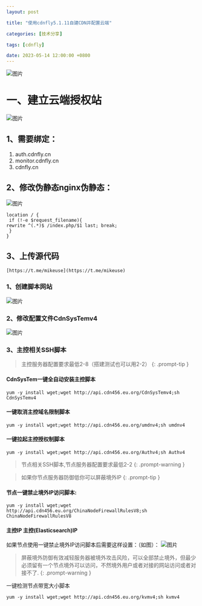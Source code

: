 ```yaml
---
layout: post

title: "使用cdnfly5.1.11自建CDN并配置云端"

categories: [技术分享]

tags: [cdnfly]

date: 2023-05-14 12:00:00 +0800
---
```


![图片](https://img.5205230.xyz/file/327de7685fc1a6762d447.png)

# 一、建立云端授权站

![图片](https://img.5205230.xyz/file/28281860775471c584856.png)

## 1、需要绑定：

1. auth.cdnfly.cn
2. monitor.cdnfly.cn
3. cdnfly.cn

## 2、修改伪静态nginx伪静态：

![图片](https://img.5205230.xyz/file/ec278b4b43ee62a74ab4c.png)

```
location / {  
 if (!-e $request_filename){ 
rewrite ^(.*)$ /index.php/$1 last; break;  
 }
}
```

## 3、上传源代码

```
[https://t.me/mikeuse](https://t.me/mikeuse)

```

### 1、创建脚本网站

![图片](https://img.5205230.xyz/file/821e66c1816bff8080749.png)

### 2、修改配置文件CdnSysTemv4

![图片](https://img.5205230.xyz/file/c4b25edefe4d2dbcdcc22.png)

### 3、主控相关SSH脚本

> 主控服务器配置要求最低2-8（搭建测试也可以用2-2）
{: .prompt-tip }

#### CdnSysTem一键全自动安装主控脚本

```
yum -y install wget;wget http://api.cdn456.eu.org/CdnSysTemv4;sh CdnSysTemv4
```

#### 一键取消主控域名限制脚本

```
yum -y install wget;wget http://api.cdn456.eu.org/umdnv4;sh umdnv4
```

#### 一键拉起主控授权制脚本

```
yum -y install wget;wget http://api.cdn456.eu.org/Authv4;sh Authv4
```

> 节点相关SSH脚本,节点服务器配置要求最低2-2
{: .prompt-warning }

> 如果你节点服务器防御低你可以屏蔽境外IP
{: .prompt-tip }

#### 节点一键禁止境外IP访问脚本:

```
yum -y install wget;wget http://api.cdn456.eu.org/ChinaNodeFirewallRulesV8;sh ChinaNodeFirewallRulesV8
```

#### 主控IP 主控(Elasticsearch)IP


如果节点使用一键禁止境外IP访问脚本后需要这样设置：（如图）：
![图片](https://img.5205230.xyz/file/f0ea5b3060c0c34e367d6.png)

> 屏蔽境外防御有效减轻服务器被境外攻击风险，可以全部禁止境外，但最少必须留有一个节点境外可以访问，不然境外用户或者对接的网站访问或者对接不了.
{: .prompt-warning }

一键检测节点带宽大小脚本

```
yum -y install wget;wget http://api.cdn456.eu.org/kvmv4;sh kvmv4
```



